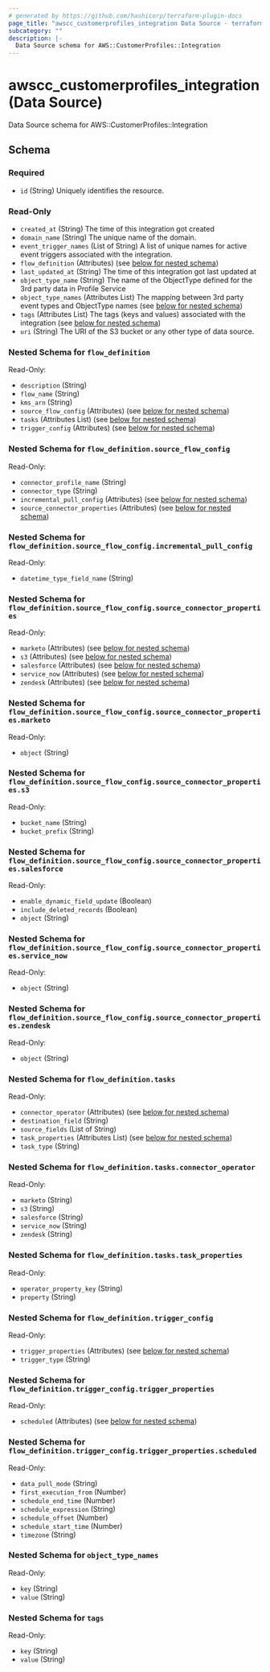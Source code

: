 ```yaml
---
# generated by https://github.com/hashicorp/terraform-plugin-docs
page_title: "awscc_customerprofiles_integration Data Source - terraform-provider-awscc"
subcategory: ""
description: |-
  Data Source schema for AWS::CustomerProfiles::Integration
---
```


# awscc_customerprofiles_integration (Data Source)

Data Source schema for AWS::CustomerProfiles::Integration



<!-- schema generated by tfplugindocs -->
## Schema

### Required

- `id` (String) Uniquely identifies the resource.

### Read-Only

- `created_at` (String) The time of this integration got created
- `domain_name` (String) The unique name of the domain.
- `event_trigger_names` (List of String) A list of unique names for active event triggers associated with the integration.
- `flow_definition` (Attributes) (see [below for nested schema](#nestedatt--flow_definition))
- `last_updated_at` (String) The time of this integration got last updated at
- `object_type_name` (String) The name of the ObjectType defined for the 3rd party data in Profile Service
- `object_type_names` (Attributes List) The mapping between 3rd party event types and ObjectType names (see [below for nested schema](#nestedatt--object_type_names))
- `tags` (Attributes List) The tags (keys and values) associated with the integration (see [below for nested schema](#nestedatt--tags))
- `uri` (String) The URI of the S3 bucket or any other type of data source.

<a id="nestedatt--flow_definition"></a>
### Nested Schema for `flow_definition`

Read-Only:

- `description` (String)
- `flow_name` (String)
- `kms_arn` (String)
- `source_flow_config` (Attributes) (see [below for nested schema](#nestedatt--flow_definition--source_flow_config))
- `tasks` (Attributes List) (see [below for nested schema](#nestedatt--flow_definition--tasks))
- `trigger_config` (Attributes) (see [below for nested schema](#nestedatt--flow_definition--trigger_config))

<a id="nestedatt--flow_definition--source_flow_config"></a>
### Nested Schema for `flow_definition.source_flow_config`

Read-Only:

- `connector_profile_name` (String)
- `connector_type` (String)
- `incremental_pull_config` (Attributes) (see [below for nested schema](#nestedatt--flow_definition--source_flow_config--incremental_pull_config))
- `source_connector_properties` (Attributes) (see [below for nested schema](#nestedatt--flow_definition--source_flow_config--source_connector_properties))

<a id="nestedatt--flow_definition--source_flow_config--incremental_pull_config"></a>
### Nested Schema for `flow_definition.source_flow_config.incremental_pull_config`

Read-Only:

- `datetime_type_field_name` (String)


<a id="nestedatt--flow_definition--source_flow_config--source_connector_properties"></a>
### Nested Schema for `flow_definition.source_flow_config.source_connector_properties`

Read-Only:

- `marketo` (Attributes) (see [below for nested schema](#nestedatt--flow_definition--source_flow_config--source_connector_properties--marketo))
- `s3` (Attributes) (see [below for nested schema](#nestedatt--flow_definition--source_flow_config--source_connector_properties--s3))
- `salesforce` (Attributes) (see [below for nested schema](#nestedatt--flow_definition--source_flow_config--source_connector_properties--salesforce))
- `service_now` (Attributes) (see [below for nested schema](#nestedatt--flow_definition--source_flow_config--source_connector_properties--service_now))
- `zendesk` (Attributes) (see [below for nested schema](#nestedatt--flow_definition--source_flow_config--source_connector_properties--zendesk))

<a id="nestedatt--flow_definition--source_flow_config--source_connector_properties--marketo"></a>
### Nested Schema for `flow_definition.source_flow_config.source_connector_properties.marketo`

Read-Only:

- `object` (String)


<a id="nestedatt--flow_definition--source_flow_config--source_connector_properties--s3"></a>
### Nested Schema for `flow_definition.source_flow_config.source_connector_properties.s3`

Read-Only:

- `bucket_name` (String)
- `bucket_prefix` (String)


<a id="nestedatt--flow_definition--source_flow_config--source_connector_properties--salesforce"></a>
### Nested Schema for `flow_definition.source_flow_config.source_connector_properties.salesforce`

Read-Only:

- `enable_dynamic_field_update` (Boolean)
- `include_deleted_records` (Boolean)
- `object` (String)


<a id="nestedatt--flow_definition--source_flow_config--source_connector_properties--service_now"></a>
### Nested Schema for `flow_definition.source_flow_config.source_connector_properties.service_now`

Read-Only:

- `object` (String)


<a id="nestedatt--flow_definition--source_flow_config--source_connector_properties--zendesk"></a>
### Nested Schema for `flow_definition.source_flow_config.source_connector_properties.zendesk`

Read-Only:

- `object` (String)




<a id="nestedatt--flow_definition--tasks"></a>
### Nested Schema for `flow_definition.tasks`

Read-Only:

- `connector_operator` (Attributes) (see [below for nested schema](#nestedatt--flow_definition--tasks--connector_operator))
- `destination_field` (String)
- `source_fields` (List of String)
- `task_properties` (Attributes List) (see [below for nested schema](#nestedatt--flow_definition--tasks--task_properties))
- `task_type` (String)

<a id="nestedatt--flow_definition--tasks--connector_operator"></a>
### Nested Schema for `flow_definition.tasks.connector_operator`

Read-Only:

- `marketo` (String)
- `s3` (String)
- `salesforce` (String)
- `service_now` (String)
- `zendesk` (String)


<a id="nestedatt--flow_definition--tasks--task_properties"></a>
### Nested Schema for `flow_definition.tasks.task_properties`

Read-Only:

- `operator_property_key` (String)
- `property` (String)



<a id="nestedatt--flow_definition--trigger_config"></a>
### Nested Schema for `flow_definition.trigger_config`

Read-Only:

- `trigger_properties` (Attributes) (see [below for nested schema](#nestedatt--flow_definition--trigger_config--trigger_properties))
- `trigger_type` (String)

<a id="nestedatt--flow_definition--trigger_config--trigger_properties"></a>
### Nested Schema for `flow_definition.trigger_config.trigger_properties`

Read-Only:

- `scheduled` (Attributes) (see [below for nested schema](#nestedatt--flow_definition--trigger_config--trigger_properties--scheduled))

<a id="nestedatt--flow_definition--trigger_config--trigger_properties--scheduled"></a>
### Nested Schema for `flow_definition.trigger_config.trigger_properties.scheduled`

Read-Only:

- `data_pull_mode` (String)
- `first_execution_from` (Number)
- `schedule_end_time` (Number)
- `schedule_expression` (String)
- `schedule_offset` (Number)
- `schedule_start_time` (Number)
- `timezone` (String)





<a id="nestedatt--object_type_names"></a>
### Nested Schema for `object_type_names`

Read-Only:

- `key` (String)
- `value` (String)


<a id="nestedatt--tags"></a>
### Nested Schema for `tags`

Read-Only:

- `key` (String)
- `value` (String)
